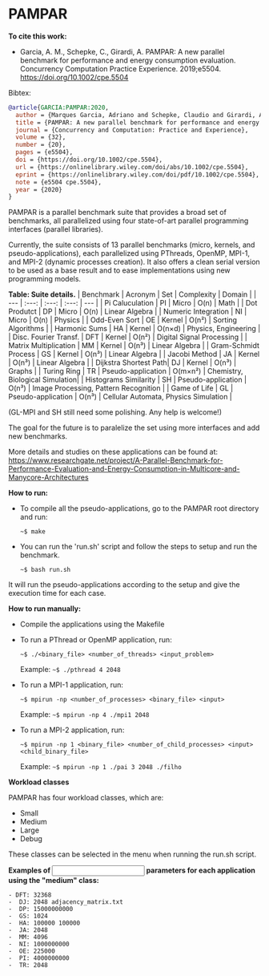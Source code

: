 # PAMPAR

**To cite this work:**

 - Garcia, A. M., Schepke, C., Girardi, A. PAMPAR: A new parallel benchmark for performance and energy consumption evaluation. Concurrency Computation Practice Experience. 2019;e5504. https://doi.org/10.1002/cpe.5504

Bibtex:

```bibtex
@article{GARCIA:PAMPAR:2020,
  author = {Marques Garcia, Adriano and Schepke, Claudio and Girardi, Alessandro},
  title = {PAMPAR: A new parallel benchmark for performance and energy consumption evaluation},
  journal = {Concurrency and Computation: Practice and Experience},
  volume = {32},
  number = {20},
  pages = {e5504},
  doi = {https://doi.org/10.1002/cpe.5504},
  url = {https://onlinelibrary.wiley.com/doi/abs/10.1002/cpe.5504},
  eprint = {https://onlinelibrary.wiley.com/doi/pdf/10.1002/cpe.5504},
  note = {e5504 cpe.5504},
  year = {2020}
}
```

PAMPAR is a parallel benchmark suite that provides a broad set of benchmarks, all parallelized using four state-of-art parallel programming interfaces (parallel libraries).

Currently, the suite consists of 13 parallel benchmarks (micro, kernels, and pseudo-applications), each parallelized using PThreads, OpenMP, MPI-1, and MPI-2 (dynamic processes creation). It also offers a clean serial version to be used as a base result and to ease implementations using new programming models.

**Table: Suite details.**
| Benchmark | Acronym | Set | Complexity | Domain |
| --- | :---: | :---: | :---: | --- |
| Pi Caluculation       | PI | Micro | O(n) | Math | 
| Dot Produtct          | DP | Micro | O(n) | Linear Algebra | 
| Numeric Integration   | NI | Micro | O(n) | Physics |
| Odd-Even Sort         | OE | Kernel | O(n²) | Sorting Algorithms |
| Harmonic Sums         | HA | Kernel | O(n×d) | Physics, Engineering |
| Disc. Fourier Transf. | DFT | Kernel | O(n²) | Digital Signal Processing |
| Matrix Multiplication | MM | Kernel | O(n³) | Linear Algebra |
| Gram-Schmidt Process  | GS | Kernel | O(n³) | Linear Algebra |
| Jacobi Method         | JA | Kernel | O(n³) | Linear Algebra |
| Dijkstra Shortest Path| DJ | Kernel | O(n³) | Graphs |
| Turing Ring           | TR | Pseudo-application | O(m×n²) | Chemistry, Biological Simulation|
| Histograms Similarity | SH | Pseudo-application | O(n³) | Image Processing, Pattern Recognition |
| Game of Life          | GL | Pseudo-application | O(n³) | Cellular Automata, Physics Simulation |
  
  
  (GL-MPI and SH still need some polishing. Any help is welcome!)

The goal for the future is to paralelize the set using more interfaces and add new benchmarks.

More details and studies on these applications can be found at: https://www.researchgate.net/project/A-Parallel-Benchmark-for-Performance-Evaluation-and-Energy-Consumption-in-Multicore-and-Manycore-Architectures

**How to run:**

  - To compile all the pseudo-applications, go to the PAMPAR root directory and run:
  
	`~$ make`
    
  - You can run the 'run.sh' script and follow the steps to setup and run the benchmark.
  
  	`~$ bash run.sh`
    
  It will run the pseudo-applications according to the setup and give the execution time for each case.
  

**How to run manually:**

  - Compile the applications using the Makefile
  
  - To run a PThread or OpenMP application, run:
    
    	~$ ./<binary_file> <number_of_threads> <input_problem>
    
    Example: 
    	`~$ ./pthread 4 2048`
   
    
  - To run a MPI-1 application, run:
  
  	`~$ mpirun -np <number_of_processes> <binary_file> <input>`
    
    Example: 
    	`~$ mpirun -np 4 ./mpi1 2048`
    
    
  - To run a MPI-2 application, run:
 
 	`~$ mpirun -np 1 <binary_file> <number_of_child_processes> <input> <child_binary_file>`
    
    Example: 
    	`~$ mpirun -np 1 ./pai 3 2048 ./filho`
  
  
  **Workload classes**
  
PAMPAR has four workload classes, which are:
	
- Small	
- Medium	
- Large	
- Debug
		
These classes can be selected in the menu when running the run.sh script.
	
   **Examples of <input> parameters for each application using the "medium" class:**

	- DFT: 32368
	-  DJ: 2048 adjacency_matrix.txt
	-  DP: 15000000000
	-  GS: 1024
	-  HA: 100000 100000
	-  JA: 2048
	-  MM: 4096
	-  NI: 1000000000
	-  OE: 225000
	-  PI: 4000000000
	-  TR: 2048
